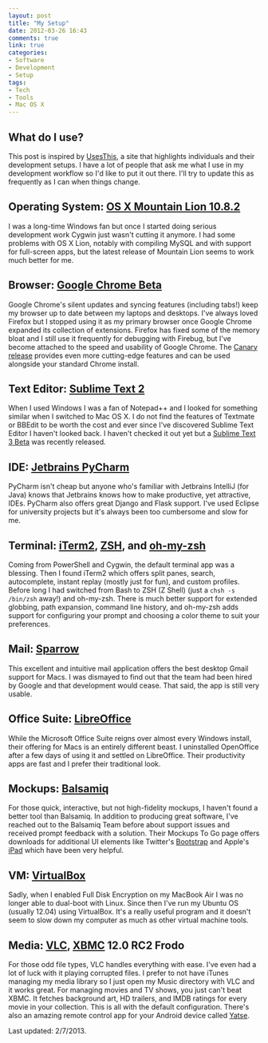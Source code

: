 ```yaml
---
layout: post
title: "My Setup"
date: 2012-03-26 16:43
comments: true
link: true
categories:
- Software
- Development
- Setup
tags:
- Tech
- Tools
- Mac OS X
---
```


## What do I use?

This post is inspired by [UsesThis](http://usesthis.com), a site that highlights individuals and their development setups. I have a lot of people that ask me what I use in my development workflow so I'd like to put it out there. I'll try to update this as frequently as I can when things change.

## Operating System: [OS X Mountain Lion 10.8.2](http://www.apple.com/osx/)

I was a long-time Windows fan but once I started doing serious development work Cygwin just wasn't cutting it anymore. I had some problems with OS X Lion, notably with compiling MySQL and with support for full-screen apps, but the latest release of Mountain Lion seems to work much better for me.

## Browser: [Google Chrome Beta](https://www.google.com/intl/en/chrome/browser/beta.html)

Google Chrome's silent updates and syncing features (including tabs!) keep my browser up to date between my laptops and desktops. I've always loved Firefox but I stopped using it as my primary browser once Google Chrome expanded its collection of extensions. Firefox has fixed some of the memory bloat and I still use it frequently for debugging with Firebug, but I've become attached to the speed and usability of Google Chrome. The [Canary release](https://www.google.com/intl/en/chrome/browser/canary.html) provides even more cutting-edge features and can be used alongside your standard Chrome install.

## Text Editor: [Sublime Text 2](http://www.sublimetext.com/2)

When I used Windows I was a fan of Notepad++ and I looked for something similar when I switched to Mac OS X. I do not find the features of Textmate or BBEdit to be worth the cost and ever since I've discovered Sublime Text Editor I haven't looked back. I haven't checked it out yet but a [Sublime Text 3 Beta](http://www.sublimetext.com/blog/articles/sublime-text-3-beta) was recently released.

## IDE: [Jetbrains PyCharm](http://www.jetbrains.com/pycharm/)

PyCharm isn't cheap but anyone who's familiar with Jetbrains IntelliJ (for Java) knows that Jetbrains knows how to make productive, yet attractive, IDEs. PyCharm also offers great Django and Flask support. I've used Eclipse for university projects but it's always been too cumbersome and slow for me.

## Terminal: [iTerm2](http://www.iterm2.com/#/section/home), [ZSH](http://zsh.sourceforge.net/), and [oh-my-zsh](https://github.com/robbyrussell/oh-my-zsh)

Coming from PowerShell and Cygwin, the default terminal app was a blessing. Then I found iTerm2 which offers split panes, search, autocomplete, instant replay (mostly just for fun), and custom profiles. Before long I had switched from Bash to ZSH (Z Shell) (just a `chsh -s /bin/zsh` away!) and oh-my-zsh. There is much better support for extended globbing, path expansion, command line history, and oh-my-zsh adds support for configuring your prompt and choosing a color theme to suit your preferences.

## Mail: [Sparrow](http://www.sparrowmailapp.com/)

This excellent and intuitive mail application offers the best desktop Gmail support for Macs. I was dismayed to find out that the team had been hired by Google and that development would cease. That said, the app is still very usable.

## Office Suite: [LibreOffice](http://www.libreoffice.org/)

While the Microsoft Office Suite reigns over almost every Windows install, their offering for Macs is an entirely different beast. I uninstalled OpenOffice after a few days of using it and settled on LibreOffice. Their productivity apps are fast and I prefer their traditional look.

## Mockups: [Balsamiq](http://www.balsamiq.com/)

For those quick, interactive, but not high-fidelity mockups, I haven't found a better tool than Balsamiq. In addition to producing great software, I've reached out to the Balsamiq Team before about support issues and received prompt feedback with a solution. Their Mockups To Go page offers downloads for additional UI elements like Twitter's [Bootstrap](https://mockupstogo.mybalsamiq.com/projects/web/Bootstrap) and Apple's [iPad](https://mockupstogo.mybalsamiq.com/projects/ios/iPad+Controls) which have been very helpful.

## VM: [VirtualBox](https://www.virtualbox.org/)

Sadly, when I enabled Full Disk Encryption on my MacBook Air I was no longer able to dual-boot with Linux. Since then I've run my Ubuntu OS (usually 12.04) using VirtualBox. It's a really useful program and it doesn't seem to slow down my computer as much as other virtual machine tools.

## Media: [VLC](http://videolan.org), [XBMC](http://xbmc.org/) 12.0 RC2 Frodo

For those odd file types, VLC handles everything with ease. I've even had a lot of luck with it playing corrupted files. I prefer to not have iTunes managing my media library so I just open my Music directory with VLC and it works great.
For managing movies and TV shows, you just can't beat XBMC. It fetches background art, HD trailers, and IMDB ratings for every movie in your collection. This is all with the default configuration. There's also an amazing remote control app for your Android device called [Yatse](https://play.google.com/store/apps/details?id=org.leetzone.android.yatsewidgetfree&hl=en).


Last updated: 2/7/2013.
